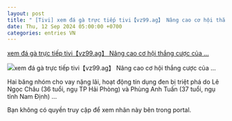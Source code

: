 ```yaml
---
layout: post
title: " [Tivi] xem đá gà trực tiếp tivi【vz99.ag】 Nâng cao cơ hội thắng cược của ..."
date: Thu, 12 Sep 2024 05:00:00 +0700
categories: entries VN
---
```

[xem đá gà trực tiếp tivi【vz99.ag】 Nâng cao cơ hội thắng cược của ...](https://thuathienhue.gov.vn/vnews/20240911/N84mZuwhtR)

![xem đá gà trực tiếp tivi【vz99.ag】 Nâng cao cơ hội thắng cược của ...](https://thuathienhue.gov.vn/Portals/0/favicon.ico)

Hai băng nhóm cho vay nặng lãi, hoạt động tín dụng đen bị triệt phá do Lê Ngọc Châu (36 tuổi, ngụ TP Hải Phòng) và Phùng Anh Tuấn (37 tuổi, ngụ tỉnh Nam Định) ...

Bạn không có quyền truy cập để xem nhãn này bên trong portal.

